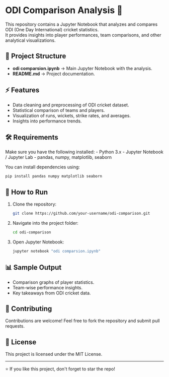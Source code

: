 # ODI Comparison Analysis 🏏

This repository contains a Jupyter Notebook that analyzes and compares
ODI (One Day International) cricket statistics.\
It provides insights into player performances, team comparisons, and
other analytical visualizations.

## 📂 Project Structure

-   **odi comparsion.ipynb** → Main Jupyter Notebook with the analysis.
-   **README.md** → Project documentation.

## ⚡ Features

-   Data cleaning and preprocessing of ODI cricket dataset.
-   Statistical comparison of teams and players.
-   Visualization of runs, wickets, strike rates, and averages.
-   Insights into performance trends.

## 🛠️ Requirements

Make sure you have the following installed: - Python 3.x - Jupyter
Notebook / Jupyter Lab - pandas, numpy, matplotlib, seaborn

You can install dependencies using:

``` bash
pip install pandas numpy matplotlib seaborn
```

## 🚀 How to Run

1.  Clone the repository:

    ``` bash
    git clone https://github.com/your-username/odi-comparison.git
    ```

2.  Navigate into the project folder:

    ``` bash
    cd odi-comparison
    ```

3.  Open Jupyter Notebook:

    ``` bash
    jupyter notebook "odi comparsion.ipynb"
    ```

## 📊 Sample Output

-   Comparison graphs of player statistics.
-   Team-wise performance insights.
-   Key takeaways from ODI cricket data.

## 🤝 Contributing

Contributions are welcome! Feel free to fork the repository and submit
pull requests.

## 📜 License

This project is licensed under the MIT License.

------------------------------------------------------------------------

⭐ If you like this project, don't forget to star the repo!
